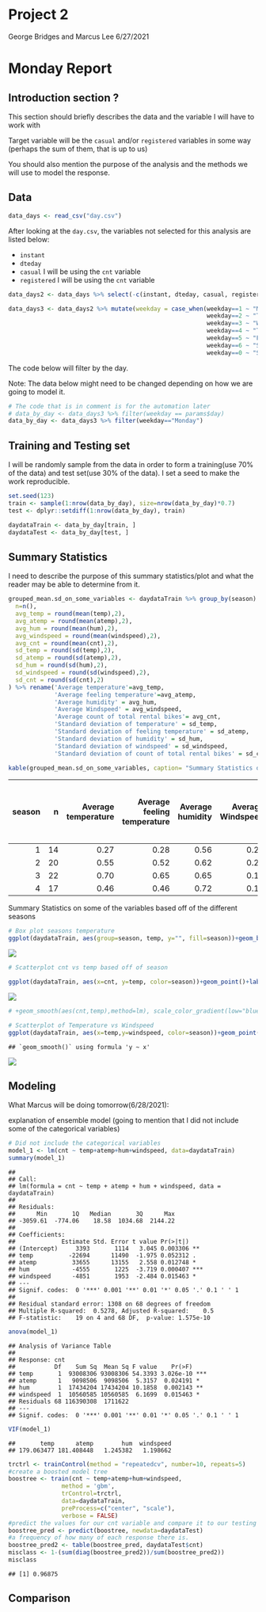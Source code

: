 Project 2
================
George Bridges and Marcus Lee
6/27/2021

# Monday Report

## Introduction section ?

This section should briefly describes the data and the variable I will
have to work with

Target variable will be the `casual` and/or `registered` variables in
some way (perhaps the sum of them, that is up to us)

You should also mention the purpose of the analysis and the methods we
will use to model the response.

## Data

``` r
data_days <- read_csv("day.csv")
```

After looking at the `day.csv`, the variables not selected for this
analysis are listed below:

-   `instant`
-   `dteday`
-   `casual` I will be using the `cnt` variable
-   `registered` I will be using the `cnt` variable

``` r
data_days2 <- data_days %>% select(-c(instant, dteday, casual, registered))
```

``` r
data_days3 <- data_days2 %>% mutate(weekday = case_when(weekday==1 ~ "Monday",
                                                        weekday==2 ~ "Tuesday",
                                                        weekday==3 ~ "Wednesday",
                                                        weekday==4 ~ "Thursday",
                                                        weekday==5 ~ "Friday",
                                                        weekday==6 ~ "Saturday",
                                                        weekday==0 ~ "Sunday"))
```

The code below will filter by the day.

Note: The data below might need to be changed depending on how we are
going to model it.

``` r
# The code that is in comment is for the automation later 
# data_by_day <- data_days3 %>% filter(weekday == params$day) 
data_by_day <- data_days3 %>% filter(weekday=="Monday")
```

## Training and Testing set

I will be randomly sample from the data in order to form a training(use
70% of the data) and test set(use 30% of the data). I set a seed to make
the work reproducible.

``` r
set.seed(123)
train <- sample(1:nrow(data_by_day), size=nrow(data_by_day)*0.7)
test <- dplyr::setdiff(1:nrow(data_by_day), train)

daydataTrain <- data_by_day[train, ]
daydataTest <- data_by_day[test, ]
```

## Summary Statistics

I need to describe the purpose of this summary statistics/plot and what
the reader may be able to determine from it.

``` r
grouped_mean.sd_on_some_variables <- daydataTrain %>% group_by(season) %>% summarise(
  n=n(),
  avg_temp = round(mean(temp),2),
  avg_atemp = round(mean(atemp),2),
  avg_hum = round(mean(hum),2),
  avg_windspeed = round(mean(windspeed),2),
  avg_cnt = round(mean(cnt),2),
  sd_temp = round(sd(temp),2),
  sd_atemp = round(sd(atemp),2),
  sd_hum = round(sd(hum),2),
  sd_windspeed = round(sd(windspeed),2),
  sd_cnt = round(sd(cnt),2)
) %>% rename('Average temperature'=avg_temp,
             'Average feeling temperature'=avg_atemp,
             'Average humidity' = avg_hum,
             'Average Windspeed' = avg_windspeed,
             'Average count of total rental bikes'= avg_cnt,
             'Standard deviation of temperature' = sd_temp,
             'Standard deviation of feeling temperature' = sd_atemp,
             'Standard deviation of humidity' = sd_hum,
             'Standard deviation of windspeed' = sd_windspeed,
             'Standard deviation of count of total rental bikes' = sd_cnt)
```

``` r
kable(grouped_mean.sd_on_some_variables, caption= "Summary Statistics on some of the variables based off of the different seasons")
```

| season |   n | Average temperature | Average feeling temperature | Average humidity | Average Windspeed | Average count of total rental bikes | Standard deviation of temperature | Standard deviation of feeling temperature | Standard deviation of humidity | Standard deviation of windspeed | Standard deviation of count of total rental bikes |
|-------:|----:|--------------------:|----------------------------:|-----------------:|------------------:|------------------------------------:|----------------------------------:|------------------------------------------:|-------------------------------:|--------------------------------:|--------------------------------------------------:|
|      1 |  14 |                0.27 |                        0.28 |             0.56 |              0.22 |                             2312.64 |                              0.10 |                                      0.09 |                           0.15 |                            0.10 |                                           1201.64 |
|      2 |  20 |                0.55 |                        0.52 |             0.62 |              0.24 |                             4354.45 |                              0.13 |                                      0.11 |                           0.15 |                            0.08 |                                           1390.04 |
|      3 |  22 |                0.70 |                        0.65 |             0.65 |              0.17 |                             5720.95 |                              0.06 |                                      0.05 |                           0.10 |                            0.06 |                                           1292.39 |
|      4 |  17 |                0.46 |                        0.46 |             0.72 |              0.14 |                             4810.47 |                              0.11 |                                      0.09 |                           0.13 |                            0.08 |                                           1839.12 |

Summary Statistics on some of the variables based off of the different
seasons

``` r
# Box plot seasons temperature
ggplot(daydataTrain, aes(group=season, temp, y="", fill=season))+geom_boxplot()+ggtitle("Boxplot of temperature based off of Season")+ylab("Seasons")+xlab("Temperature")
```

![](Project2_files/figure-gfm/unnamed-chunk-8-1.png)<!-- -->

``` r
# Scatterplot cnt vs temp based off of season

ggplot(daydataTrain, aes(x=cnt, y=temp, color=season))+geom_point()+labs(x="Count of total rental bikes", y="Temperature", title="Scatterplot of Temperature vs Count of total rental bikes based off of seasons")
```

![](Project2_files/figure-gfm/unnamed-chunk-8-2.png)<!-- -->

``` r
# +geom_smooth(aes(cnt,temp),method=lm), scale_color_gradient(low="blue", high="red")

# Scatterplot of Temperature vs Windspeed
ggplot(daydataTrain, aes(x=temp,y=windspeed, color=season))+geom_point()+geom_smooth(aes(temp,windspeed),method=lm)+labs(x="Temperature", y="Windspeed", title="Scatterplot of Temperature vs Windspeed")
```

    ## `geom_smooth()` using formula 'y ~ x'

![](Project2_files/figure-gfm/unnamed-chunk-8-3.png)<!-- -->

## Modeling

What Marcus will be doing tomorrow(6/28/2021):

explanation of ensemble model (going to mention that I did not include
some of the categorical variables)

``` r
# Did not include the categorical variables
model_1 <- lm(cnt ~ temp+atemp+hum+windspeed, data=daydataTrain)
summary(model_1)
```

    ## 
    ## Call:
    ## lm(formula = cnt ~ temp + atemp + hum + windspeed, data = daydataTrain)
    ## 
    ## Residuals:
    ##      Min       1Q   Median       3Q      Max 
    ## -3059.61  -774.06    18.58  1034.68  2144.22 
    ## 
    ## Coefficients:
    ##             Estimate Std. Error t value Pr(>|t|)    
    ## (Intercept)     3393       1114   3.045 0.003306 ** 
    ## temp          -22694      11490  -1.975 0.052312 .  
    ## atemp          33655      13155   2.558 0.012748 *  
    ## hum            -4555       1225  -3.719 0.000407 ***
    ## windspeed      -4851       1953  -2.484 0.015463 *  
    ## ---
    ## Signif. codes:  0 '***' 0.001 '**' 0.01 '*' 0.05 '.' 0.1 ' ' 1
    ## 
    ## Residual standard error: 1308 on 68 degrees of freedom
    ## Multiple R-squared:  0.5278, Adjusted R-squared:    0.5 
    ## F-statistic:    19 on 4 and 68 DF,  p-value: 1.575e-10

``` r
anova(model_1)
```

    ## Analysis of Variance Table
    ## 
    ## Response: cnt
    ##           Df    Sum Sq  Mean Sq F value    Pr(>F)    
    ## temp       1  93008306 93008306 54.3393 3.026e-10 ***
    ## atemp      1   9098506  9098506  5.3157  0.024191 *  
    ## hum        1  17434204 17434204 10.1858  0.002143 ** 
    ## windspeed  1  10560585 10560585  6.1699  0.015463 *  
    ## Residuals 68 116390308  1711622                      
    ## ---
    ## Signif. codes:  0 '***' 0.001 '**' 0.01 '*' 0.05 '.' 0.1 ' ' 1

``` r
VIF(model_1)
```

    ##       temp      atemp        hum  windspeed 
    ## 179.063477 181.408448   1.245382   1.198662

``` r
trctrl <- trainControl(method = "repeatedcv", number=10, repeats=5)
#create a boosted model tree
boostree <- train(cnt ~ temp+atemp+hum+windspeed, 
               method = 'gbm', 
               trControl=trctrl, 
               data=daydataTrain, 
               preProcess=c("center", "scale"),
               verbose = FALSE)
#predict the values for our cnt variable and compare it to our testing data. 
boostree_pred <- predict(boostree, newdata=daydataTest)
#a frequency of how many of each response there is. 
boostree_pred2 <- table(boostree_pred, daydataTest$cnt)
misclass <- 1-(sum(diag(boostree_pred2))/sum(boostree_pred2))
misclass
```

    ## [1] 0.96875

## Comparison
